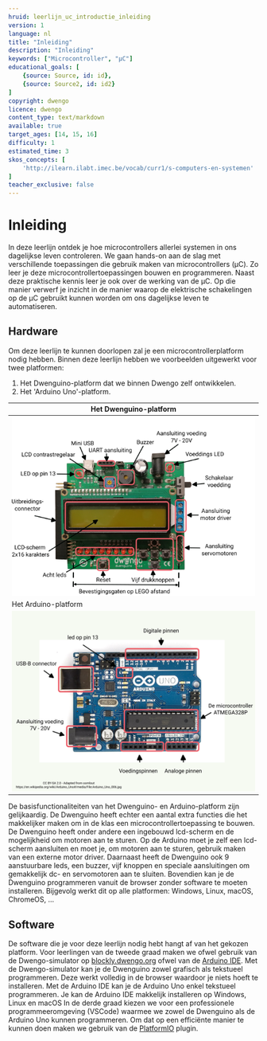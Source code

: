```yaml
---
hruid: leerlijn_uc_introductie_inleiding
version: 1
language: nl
title: "Inleiding"
description: "Inleiding"
keywords: ["Microcontroller", "µC"]
educational_goals: [
    {source: Source, id: id}, 
    {source: Source2, id: id2}
]
copyright: dwengo
licence: dwengo
content_type: text/markdown
available: true
target_ages: [14, 15, 16]
difficulty: 1
estimated_time: 3
skos_concepts: [
    'http://ilearn.ilabt.imec.be/vocab/curr1/s-computers-en-systemen'
]
teacher_exclusive: false
---
```


# Inleiding

In deze leerlijn ontdek je hoe microcontrollers allerlei systemen in ons dagelijkse leven controleren. We gaan hands-on aan de slag met verschillende toepassingen die gebruik maken van microcontrollers (µC). Zo leer je deze microcontrollertoepassingen bouwen en programmeren. Naast deze praktische kennis leer je ook over de werking van de µC. Op die manier verwerf je inzicht in de manier waarop de elektrische schakelingen op de µC gebruikt kunnen worden om ons dagelijkse leven te automatiseren.

## Hardware
Om deze leerlijn te kunnen doorlopen zal je een microcontrollerplatform nodig hebben. Binnen deze leerlijn hebben we voorbeelden uitgewerkt voor twee platformen:

1. Het Dwenguino-platform dat we binnen Dwengo zelf ontwikkelen.
2. Het 'Arduino Uno'-platform.

| Het Dwenguino-platform  |
| - |
| ![Het Dwenguino-platform](img/dwenguino_labeled_nl_650x478.png "Het Dwenguino-platform") | 
| Het Arduino-platform | 
| ![Het Arduino-platform](img/Arduino_Uno_labels.png "Het Arduino-platform") |


De basisfunctionaliteiten van het Dwenguino- en Arduino-platform zijn gelijkaardig. De Dwenguino heeft echter een aantal extra functies die het makkelijker maken om in de klas een microcontrollertoepassing te bouwen. De Dwenguino heeft onder andere een ingebouwd lcd-scherm en de mogelijkheid om motoren aan te sturen. Op de Arduino moet je zelf een lcd-scherm aansluiten en moet je, om motoren aan te sturen, gebruik maken van een externe motor driver. Daarnaast heeft de Dwenguino ook 9 aanstuurbare leds, een buzzer, vijf knoppen en speciale aansluitingen om gemakkelijk dc- en servomotoren aan te sluiten. Bovendien kan je de Dwenguino programmeren vanuit de browser zonder software te moeten installeren. Bijgevolg werkt dit op alle platformen: Windows, Linux, macOS, ChromeOS, ...

## Software
De software die je voor deze leerlijn nodig hebt hangt af van het gekozen platform. Voor leerlingen van de tweede graad maken we ofwel gebruik van de Dwengo-simulator op [blockly.dwengo.org](https://blockly.dwengo.org) ofwel van de [Arduino IDE](https://www.arduino.cc/en/software). Met de Dwengo-simulator kan je de Dwenguino zowel grafisch als tekstueel programmeren. Deze werkt volledig in de browser waardoor je niets hoeft te installeren. Met de Arduino IDE kan je de Arduino Uno enkel tekstueel programmeren. Je kan de Arduino IDE makkelijk installeren op Windows, Linux en macOS
In de derde graad kiezen we voor een professionele programmeeromgeving (VSCode) waarmee we zowel de Dwenguino als de Arduino Uno kunnen programmeren. Om dat op een efficiënte manier te kunnen doen maken we gebruik van de [PlatformIO](https://platformio.org/) plugin.
